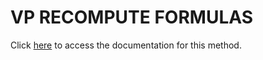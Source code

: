 <!---->
# VP RECOMPUTE FORMULAS

Click [here](https://developer.4d.com/docs/ViewPro/method-list#vp-recompute-formulas) to access the documentation for this method.

